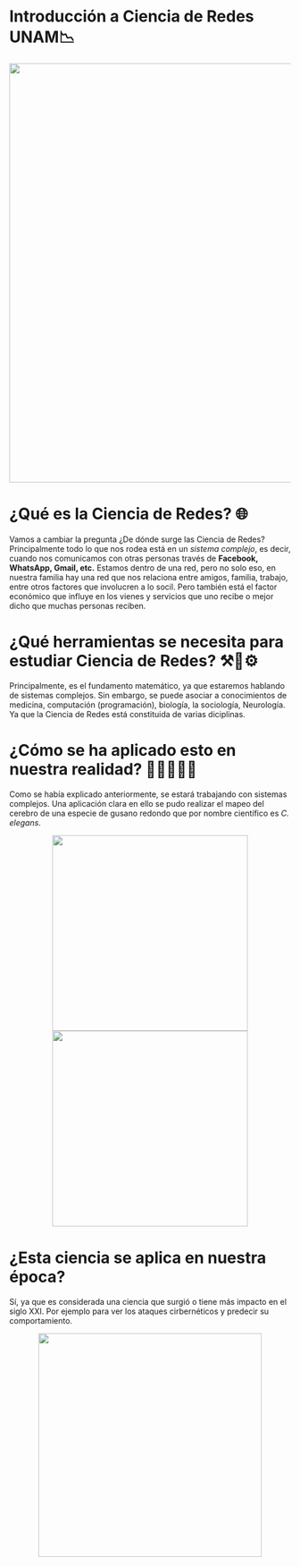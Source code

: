 # Introducción a Ciencia de Redes UNAM📉
<p align = "center">
<img src="https://thumbs.gfycat.com/TestyDisloyalChinchilla-size_restricted.gif"  width="750">
</p>

# ¿Qué es la Ciencia de Redes? 🌐

Vamos a cambiar la pregunta ¿De dónde surge las Ciencia de Redes? Principalmente todo lo que nos rodea está en un *sistema complejo*, es decir, cuando nos comunicamos con otras personas través de **Facebook, WhatsApp, Gmail, etc.** Estamos dentro de una red, pero no solo eso, en nuestra familia hay una red  que nos relaciona entre amigos, familia, trabajo, entre otros factores que involucren a lo socil. Pero también está el factor económico que influye en los vienes y servicios que uno recibe o mejor dicho que muchas personas reciben.

# ¿Qué herramientas se necesita para estudiar Ciencia de Redes? ⚒️🔨⚙️
Principalmente, es el fundamento matemático, ya que estaremos hablando de sistemas complejos. Sin embargo, se puede asociar a conocimientos de medicina, computación (programación), biología, la sociología, Neurología. Ya que la Ciencia de Redes está constituida de varias diciplinas.

# ¿Cómo se ha aplicado esto en nuestra realidad? 👥👤🧠🌸🍒
Como se había explicado anteriormente, se estará trabajando con sistemas complejos. Una aplicación clara en ello se pudo realizar el mapeo del cerebro de una especie de gusano redondo que por nombre científico es *C. elegans*.
<p align ="center">
<img src="https://thumbs.gfycat.com/BraveEnragedBillygoat-size_restricted.gif" width = "350" aling = "right">
<img src="https://www.researchgate.net/publication/327587749/figure/fig1/AS:820315340947457@1572589826578/C-elegans-CCM-Network-Map.png" width = "350" aling ="left">
</p>

# ¿Esta ciencia se aplica en nuestra época?
Sí, ya que es considerada una ciencia que surgió o tiene más impacto en el siglo XXI. Por ejemplo para ver los ataques cirbernéticos y predecir su comportamiento.
<p align ="center">
	<img src = "https://cdn.dribbble.com/users/259475/screenshots/3621191/map-animation.gif" width ="400">
</p>

